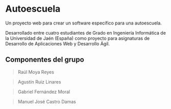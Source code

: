 Autoescuela
===========

Un proyecto web para crear un software específico para una autoescuela. 

Desarrollado entre cuatro estudiantes de Grado en Ingeniería Informática de la Universidad de Jaén (España) 
como proyecto para asignaturas de Desarrollo de Aplicaciones Web y Desarrollo Ágil.

## Componentes del grupo

  >Raúl Moya Reyes

  >Agustín Ruiz Linares

  >Gabriel Fernández Moral

  >Manuel José Castro Damas

